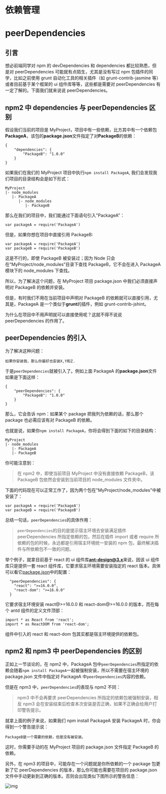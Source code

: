 # 依赖管理

# peerDependencies

## 引言

想必前端同学对 npm 的 devDependencies 和 dependencies 都比较熟悉，但是对 peerDependencies 可能就有点陌生，尤其是没有写过 npm 包插件的同学，比如之前使用 grunt 自动化工具的相关插件（如 grunt-contrib-jasmine 等）或者目前基于某个框架的 ui 组件库等等，这些都是需要对 peerDependencies 有一定了解的。下面我们就来说说 peerDependencies。

## npm2 中 dependencies 与 peerDependencies 区别

假设我们当前的项目是 MyProject，项目中有一些依赖，比方其中有一个依赖包**PackageA**，该包的**package.json**文件指定了对**PackageB**的依赖：

```
{
    "dependencies": {
        "PackageB": "1.0.0"
    }
}
```

如果我们在我们的 MyProject 项目中执行`npm install PackageA`, 我们会发现我们项目的目录结构会是如下形式：

```
MyProject
|- node_modules
   |- PackageA
      |- node_modules
         |- PackageB
```

那么在我们的项目中，我们能通过下面语句引入"PackageA"：

```
var packageA = require('PackageA')
```

但是，如果你想在项目中直接引用 PackageB:

```
var packageA = require('PackageA')
var packageB = require('PackageB')
```

这是不行的，即使 PackageB 被安装过；因为 Node 只会在“MyProject/node_modules”目录下查找 PackageB，它不会在进入 PackageA 模块下的 node_modules 下查找。

所以，为了解决这个问题，在 MyProject 项目 package.json 中我们必须直接声明对 PackageB 的依赖并安装。

但是，有时我们不用在当前项目中声明对 PackageB 的依赖就可以直接引用，尤其是，PackageA 是一个类似于**grunt**的插件，例如 grunt-contrib-jshint。

为什么在项目中不用声明就可以直接使用呢？这就不得不说说 peerDependencies 的作用了。

## peerDependencies 的引入

为了解决这种问题：

```
如果你安装我，那么你最好也安装X,Y和Z.
```

于是`peerDependencies`就被引入了。例如上面 PackageA 的**package.json**文件如果是下面这样：

```
{
    "peerDependencies": {
        "PackageB": "1.0.0"
    }
}
```

那么，它会告诉 npm：如果某个 package 把我列为依赖的话，那么那个 package 也必需应该有对 PackageB 的依赖。

也就是说，如果你`npm install PackageA`，你将会得到下面的如下的目录结构：

```
MyProject
|- node_modules
   |- PackageA
   |- PackageB
```

你可能注意到：

> 在 npm2 中，即使当前项目 MyProject 中没有直接依赖 PackageB，该 PackageB 包依然会安装到当前项目的 node_modules 文件夹中。

下面的代码现在可以正常工作了，因为两个包在"MyProject/node_modules"中被安装了：

```
var packageA = require('PackageA')
var packageB = require('PackageB')
```

总结一句话，`peerDependencies`的具体作用：

> `peerDependencies`的目的是提示宿主环境去安装满足插件 peerDependencies 所指定依赖的包，然后在插件 import 或者 require 所依赖的包的时候，永远都是引用宿主环境统一安装的 npm 包，最终解决插件与所依赖包不一致的问题。

举个例子，就拿目前基于 react 的 ui 组件库**ant-design@3.x**来说，因该 ui 组件库只是提供一套 react 组件库，它要求宿主环境需要安装指定的 react 版本。具体可以看它[package.json](https://github.com/ant-design/ant-design/blob/master/package.json#L37)中的配置：

```
  "peerDependencies": {
    "react": ">=16.0.0",
    "react-dom": ">=16.0.0"
  }
```

它要求宿主环境安装 react@>=16.0.0 和 react-dom@>=16.0.0 的版本，而在每个 antd 组件的定义文件顶部：

```
import * as React from 'react';
import * as ReactDOM from 'react-dom';
```

组件中引入的 react 和 react-dom 包其实都是宿主环境提供的依赖包。

## npm2 和 npm3 中 peerDependencies 的区别

正如上一节谈论的，在 npm2 中，PackageA 包中`peerDependencies`所指定的依赖会随着`npm install PackageA`一起被强制安装，所以不需要在宿主环境的 package.json 文件中指定对 PackageA 中`peerDependencies`内容的依赖。

但是在 npm3 中，`peerDependencies`的表现与 npm2 不同：

> npm3 中不会再要求 peerDependencies 所指定的依赖包被强制安装，相反 npm3 会在安装结束后检查本次安装是否正确，如果不正确会给用户打印警告提示。

就拿上面的例子来说，如果我们 npm install PackageA 安装 PackageA 时，你会得到一个警告提示说：

```
PackageB是一个需要的依赖，但是没有被安装。
```

这时，你需要手动的在 MyProject 项目的 package.json 文件指定 PackageB 的依赖。

另外，在 npm3 的项目中，可能存在一个问题就是你所依赖的一个 package 包更新了它 peerDependencies 的版本，那么你可能也需要在项目的 package.json 文件中手动更新到正确的版本。否则会出现类似下图所示的警告信息：

![img](https://s2.ax1x.com/2019/11/13/MGF5kj.png)

